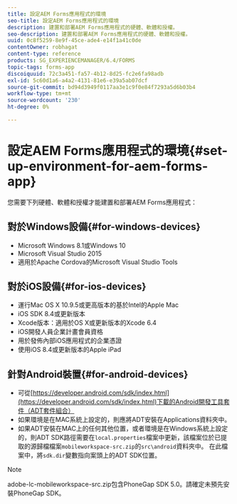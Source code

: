 ```yaml
---
title: 設定AEM Forms應用程式的環境
seo-title: 設定AEM Forms應用程式的環境
description: 建置和部署AEM Forms應用程式的硬體、軟體和授權。
seo-description: 建置和部署AEM Forms應用程式的硬體、軟體和授權。
uuid: 0c8f5259-8e9f-45ce-ade4-e14f1a41c0de
contentOwner: robhagat
content-type: reference
products: SG_EXPERIENCEMANAGER/6.4/FORMS
topic-tags: forms-app
discoiquuid: 72c3a451-fa57-4b12-8d25-fc2e6fa98adb
exl-id: 5c60d1a6-a4a2-4131-81e6-e39a5ab07dcf
source-git-commit: bd94d3949f0117aa3e1c9f0e84f7293a5d6b03b4
workflow-type: tm+mt
source-wordcount: '230'
ht-degree: 0%

---
```


# 設定AEM Forms應用程式的環境{#set-up-environment-for-aem-forms-app}

您需要下列硬體、軟體和授權才能建置和部署AEM Forms應用程式：

## 對於Windows設備{#for-windows-devices}

* Microsoft Windows 8.1或Windows 10
* Microsoft Visual Studio 2015
* 適用於Apache Cordova的Microsoft Visual Studio Tools

## 對於iOS設備{#for-ios-devices}

* 運行Mac OS X 10.9.5或更高版本的基於Intel的Apple Mac
* iOS SDK 8.4或更新版本
* Xcode版本：適用於OS X或更新版本的Xcode 6.4
* iOS開發人員企業計畫會員資格
* 用於發佈內部iOS應用程式的企業憑證
* 使用iOS 8.4或更新版本的Apple iPad

## 針對Android裝置{#for-android-devices}

* 可從[https://developer.android.com/sdk/index.html](https://developer.android.com/sdk/index.html)下載的Android開發工具套件（ADT套件組合）
* 如果環境是在MAC系統上設定的，則應將ADT安裝在Applications資料夾中。
* 如果ADT安裝在MAC上的任何其他位置，或者環境是在Windows系統上設定的，則ADT SDK路徑需要在`local.properties`檔案中更新，該檔案位於已提取的源歸檔檔案`mobileworkspace-src.zip`的`src\android`資料夾中。 在此檔案中，將`sdk.dir`變數指向案頭上的ADT SDK位置。

>[!NOTE]
>
>adobe-lc-mobileworkspace-src.zip包含PhoneGap SDK 5.0。請確定未預先安裝PhoneGap SDK。
